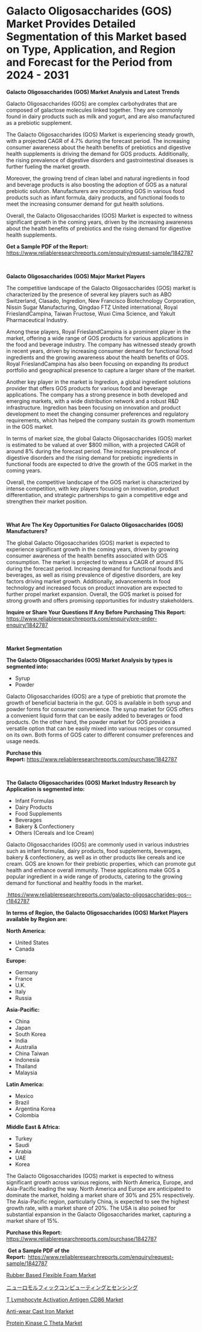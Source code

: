 <p><h1>Galacto Oligosaccharides (GOS) Market Provides Detailed Segmentation of this Market based on Type, Application, and Region and Forecast for the Period from 2024 - 2031</h1></p><p><strong>Galacto Oligosaccharides (GOS) Market Analysis and Latest Trends</strong></p>
<p><p>Galacto Oligosaccharides (GOS) are complex carbohydrates that are composed of galactose molecules linked together. They are commonly found in dairy products such as milk and yogurt, and are also manufactured as a prebiotic supplement.</p><p>The Galacto Oligosaccharides (GOS) Market is experiencing steady growth, with a projected CAGR of 4.7% during the forecast period. The increasing consumer awareness about the health benefits of prebiotics and digestive health supplements is driving the demand for GOS products. Additionally, the rising prevalence of digestive disorders and gastrointestinal diseases is further fueling the market growth.</p><p>Moreover, the growing trend of clean label and natural ingredients in food and beverage products is also boosting the adoption of GOS as a natural prebiotic solution. Manufacturers are incorporating GOS in various food products such as infant formula, dairy products, and functional foods to meet the increasing consumer demand for gut health solutions.</p><p>Overall, the Galacto Oligosaccharides (GOS) Market is expected to witness significant growth in the coming years, driven by the increasing awareness about the health benefits of prebiotics and the rising demand for digestive health supplements.</p></p>
<p><strong>Get a Sample PDF of the Report:&nbsp;</strong> <a href="https://www.reliableresearchreports.com/enquiry/request-sample/1842787">https://www.reliableresearchreports.com/enquiry/request-sample/1842787</a></p>
<p>&nbsp;</p>
<p><strong>Galacto Oligosaccharides (GOS) Major Market Players</strong></p>
<p><p>The competitive landscape of the Galacto Oligosaccharides (GOS) market is characterized by the presence of several key players such as ABO Switzerland, Clasado, Ingredion, New Francisco Biotechnology Corporation, Nissin Sugar Manufacturing, Qingdao FTZ United international, Royal FrieslandCampina, Taiwan Fructose, Wuxi Cima Science, and Yakult Pharmaceutical Industry. </p><p>Among these players, Royal FrieslandCampina is a prominent player in the market, offering a wide range of GOS products for various applications in the food and beverage industry. The company has witnessed steady growth in recent years, driven by increasing consumer demand for functional food ingredients and the growing awareness about the health benefits of GOS. Royal FrieslandCampina has also been focusing on expanding its product portfolio and geographical presence to capture a larger share of the market.</p><p>Another key player in the market is Ingredion, a global ingredient solutions provider that offers GOS products for various food and beverage applications. The company has a strong presence in both developed and emerging markets, with a wide distribution network and a robust R&D infrastructure. Ingredion has been focusing on innovation and product development to meet the changing consumer preferences and regulatory requirements, which has helped the company sustain its growth momentum in the GOS market.</p><p>In terms of market size, the global Galacto Oligosaccharides (GOS) market is estimated to be valued at over $800 million, with a projected CAGR of around 8% during the forecast period. The increasing prevalence of digestive disorders and the rising demand for prebiotic ingredients in functional foods are expected to drive the growth of the GOS market in the coming years. </p><p>Overall, the competitive landscape of the GOS market is characterized by intense competition, with key players focusing on innovation, product differentiation, and strategic partnerships to gain a competitive edge and strengthen their market position.</p></p>
<p>&nbsp;</p>
<p><strong>What Are The Key Opportunities For Galacto Oligosaccharides (GOS) Manufacturers?</strong></p>
<p><p>The global Galacto Oligosaccharides (GOS) market is expected to experience significant growth in the coming years, driven by growing consumer awareness of the health benefits associated with GOS consumption. The market is projected to witness a CAGR of around 8% during the forecast period. Increasing demand for functional foods and beverages, as well as rising prevalence of digestive disorders, are key factors driving market growth. Additionally, advancements in food technology and increased focus on product innovation are expected to further propel market expansion. Overall, the GOS market is poised for strong growth and offers promising opportunities for industry stakeholders.</p></p>
<p><strong>Inquire or Share Your Questions If Any Before Purchasing This Report:</strong> <a href="https://www.reliableresearchreports.com/enquiry/pre-order-enquiry/1842787">https://www.reliableresearchreports.com/enquiry/pre-order-enquiry/1842787</a></p>
<p>&nbsp;</p>
<p><strong>Market Segmentation</strong></p>
<p><strong>The Galacto Oligosaccharides (GOS) Market Analysis by types is segmented into:</strong></p>
<p><ul><li>Syrup</li><li>Powder</li></ul></p>
<p><p>Galacto Oligosaccharides (GOS) are a type of prebiotic that promote the growth of beneficial bacteria in the gut. GOS is available in both syrup and powder forms for consumer convenience. The syrup market for GOS offers a convenient liquid form that can be easily added to beverages or food products. On the other hand, the powder market for GOS provides a versatile option that can be easily mixed into various recipes or consumed on its own. Both forms of GOS cater to different consumer preferences and usage needs.</p></p>
<p><strong>Purchase this Report:&nbsp;</strong><a href="https://www.reliableresearchreports.com/purchase/1842787">https://www.reliableresearchreports.com/purchase/1842787</a></p>
<p>&nbsp;</p>
<p><strong>The Galacto Oligosaccharides (GOS) Market Industry Research by Application is segmented into:</strong></p>
<p><ul><li>Infant Formulas</li><li>Dairy Products</li><li>Food Supplements</li><li>Beverages</li><li>Bakery & Confectionery</li><li>Others (Cereals and Ice Cream)</li></ul></p>
<p><p>Galacto Oligosaccharides (GOS) are commonly used in various industries such as infant formulas, dairy products, food supplements, beverages, bakery & confectionery, as well as in other products like cereals and ice cream. GOS are known for their prebiotic properties, which can promote gut health and enhance overall immunity. These applications make GOS a popular ingredient in a wide range of products, catering to the growing demand for functional and healthy foods in the market.</p></p>
<p><a href="https://www.reliableresearchreports.com/galacto-oligosaccharides-gos--r1842787">&nbsp;https://www.reliableresearchreports.com/galacto-oligosaccharides-gos--r1842787</a></p>
<p><strong>In terms of Region, the Galacto Oligosaccharides (GOS) Market Players available by Region are:</strong></p>
<p>
    <p> <strong> North America: </strong>
        <ul>
            <li>United States</li>
            <li>Canada</li>
        </ul>
        </p> 
    <p> <strong> Europe: </strong>
        <ul>
            <li>Germany</li>
            <li>France</li>
            <li>U.K.</li>
            <li>Italy</li>
            <li>Russia</li>
        </ul>
        </p> 
    <p> <strong> Asia-Pacific: </strong>
        <ul>
            <li>China</li>
            <li>Japan</li>
            <li>South Korea</li>
            <li>India</li>
            <li>Australia</li>
            <li>China Taiwan</li>
            <li>Indonesia</li>
            <li>Thailand</li>
            <li>Malaysia</li>
        </ul>
        </p> 
    <p> <strong> Latin America: </strong>
        <ul>
            <li>Mexico</li>
            <li>Brazil</li>
            <li>Argentina Korea</li>
            <li>Colombia</li>
        </ul>
        </p> 
    <p> <strong> Middle East & Africa: </strong>
        <ul>
            <li>Turkey</li>
            <li>Saudi</li>
            <li>Arabia</li>
            <li>UAE</li>
            <li>Korea</li>
        </ul>
    </p>
    </p>
<p><p>The Galacto Oligosaccharides (GOS) market is expected to witness significant growth across various regions, with North America, Europe, and Asia-Pacific leading the way. North America and Europe are anticipated to dominate the market, holding a market share of 30% and 25% respectively. The Asia-Pacific region, particularly China, is expected to see the highest growth rate, with a market share of 20%. The USA is also poised for substantial expansion in the Galacto Oligosaccharides market, capturing a market share of 15%.</p></p>
<p><strong>Purchase this Report: </strong><a href="https://www.reliableresearchreports.com/purchase/1842787">https://www.reliableresearchreports.com/purchase/1842787</a></p>
<p>&nbsp;<strong>Get a Sample PDF of the Report:&nbsp;&nbsp;</strong><a href="https://www.reliableresearchreports.com/enquiry/request-sample/1842787">https://www.reliableresearchreports.com/enquiry/request-sample/1842787</a></p>
<p><strong></strong></p>
<p><p><a href="https://www.linkedin.com/pulse/rubber-based-flexible-foam-market-global-regional-analysis-vtxsc">Rubber Based Flexible Foam Market</a></p><p><a href="https://github.com/AbigaleHuel/Market-Research-Report-List-1/blob/main/6883466122422.md">ニューロモルフィックコンピューティングとセンシング</a></p><p><a href="https://github.com/JameTravis/Market-Research-Report-List-6/blob/main/t-lymphocyte-activation-antigen-cd86-market.md">T Lymphocyte Activation Antigen CD86 Market</a></p><p><a href="https://www.linkedin.com/pulse/global-anti-wear-cast-iron-market-focus-application-end-use-9e8fc">Anti-wear Cast Iron Market</a></p><p><a href="https://github.com/vimar16th/Market-Research-Report-List-5/blob/main/protein-kinase-c-theta-market.md">Protein Kinase C Theta Market</a></p></p>